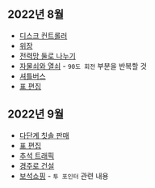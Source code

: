 
## 2022년 8월
- [디스크 컨트롤러](./CodingTest/PriorityQ/디스크컨트롤러.md)
- [위장](./CodingTest/해시/위장.md)
- [전력망 둘로 나누기](./CodingTest/완전탐색(BruteForce)/전력망둘로나누기.md)
- [자물쇠와 열쇠](./CodingTest/11여러가지문제/카카오기출/level3/자물쇠와열쇠.md) - `90도 회전` 부분을 반복할 것
- [셔틀버스](./CodingTest/11여러가지문제/카카오기출/level3/셔틀버스.md)
- [표 편집](./CodingTest/11여러가지문제/카카오기출/level3/표편집.md)

## 2022년 9월
- [다단계 칫솔 판매](./CodingTest/11여러가지문제/level3/다단계칫솔판매.md)
- [표 편집](./CodingTest/11여러가지문제/카카오기출/level3/표편집.md)
- [추석 트래픽](./CodingTest/11여러가지문제/카카오기출/level3/추석트래픽.md)
- [경주로 건설](./CodingTest/11여러가지문제/카카오기출/level3/경주로건설.md)
- [보석쇼핑](./CodingTest/11여러가지문제/카카오기출/level3/보석쇼핑.md) - `투 포인터` 관련 내용
